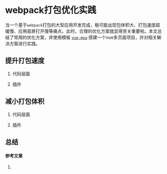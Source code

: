 # webpack打包优化实践

当一个基于`webpack`打包的大型应用开发完成，极可能出现包体积大、打包速度超缓慢、应用首屏打开慢等痛点。此时，合理的优化方案就显得至关重要啦。本文总结了常用的优化方案，并使用模板 [`vue-mpa`](https://github.com/guilixie/vue-mpa) 搭建一个vue多页面项目，并对相关解决方案进行实践。

## 提升打包速度

1. 代码层面

2. 插件

## 减小打包体积

1. 代码层面

2. 插件

## 总结


#### 参考文章
1. 